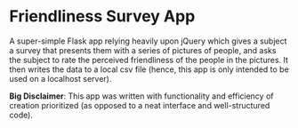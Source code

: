 # Friendliness Survey App

A super-simple Flask app relying heavily upon jQuery which gives a subject a
survey that presents them with a series of pictures of people, and asks the
subject to rate the perceived friendliness of the people in the pictures. It
then writes the data to a local csv file (hence, this app is only intended to
be used on a localhost server).

**Big Disclaimer**: This app was written with functionality and efficiency of
creation prioritized (as opposed to a neat interface and well-structured code).
